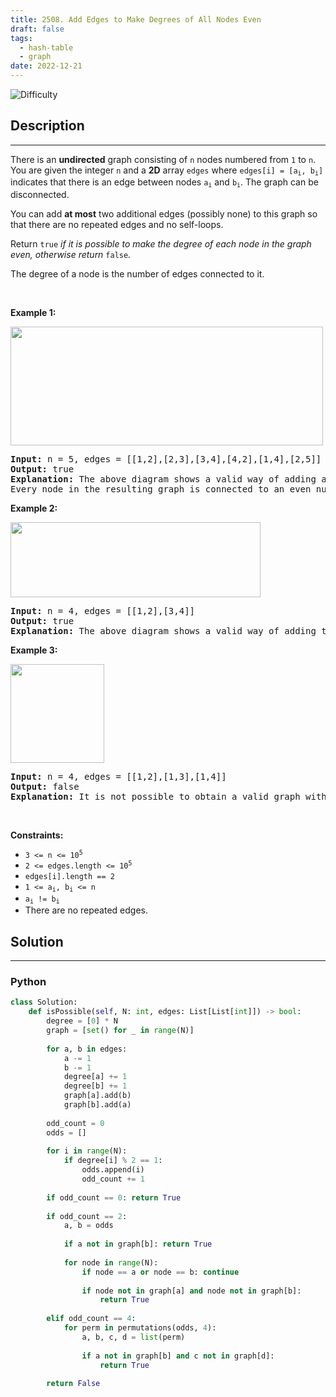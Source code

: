 ```yaml
---
title: 2508. Add Edges to Make Degrees of All Nodes Even
draft: false
tags: 
  - hash-table
  - graph
date: 2022-12-21
---
```


![Difficulty](https://img.shields.io/badge/Difficulty-Hard-blue.svg)

## Description

---
<p>There is an <strong>undirected</strong> graph consisting of <code>n</code> nodes numbered from <code>1</code> to <code>n</code>. You are given the integer <code>n</code> and a <strong>2D</strong> array <code>edges</code> where <code>edges[i] = [a<sub>i</sub>, b<sub>i</sub>]</code> indicates that there is an edge between nodes <code>a<sub>i</sub></code> and <code>b<sub>i</sub></code>. The graph can be disconnected.</p>

<p>You can add <strong>at most</strong> two additional edges (possibly none) to this graph so that there are no repeated edges and no self-loops.</p>

<p>Return <code>true</code><em> if it is possible to make the degree of each node in the graph even, otherwise return </em><code>false</code><em>.</em></p>

<p>The degree of a node is the number of edges connected to it.</p>

<p>&nbsp;</p>
<p><strong>Example 1:</strong></p>
<img alt="" src="https://assets.leetcode.com/uploads/2022/10/26/agraphdrawio.png" style="width: 500px; height: 190px;" />
<pre>
<strong>Input:</strong> n = 5, edges = [[1,2],[2,3],[3,4],[4,2],[1,4],[2,5]]
<strong>Output:</strong> true
<strong>Explanation:</strong> The above diagram shows a valid way of adding an edge.
Every node in the resulting graph is connected to an even number of edges.
</pre>

<p><strong>Example 2:</strong></p>
<img alt="" src="https://assets.leetcode.com/uploads/2022/10/26/aagraphdrawio.png" style="width: 400px; height: 120px;" />
<pre>
<strong>Input:</strong> n = 4, edges = [[1,2],[3,4]]
<strong>Output:</strong> true
<strong>Explanation:</strong> The above diagram shows a valid way of adding two edges.</pre>

<p><strong>Example 3:</strong></p>
<img alt="" src="https://assets.leetcode.com/uploads/2022/10/26/aaagraphdrawio.png" style="width: 150px; height: 158px;" />
<pre>
<strong>Input:</strong> n = 4, edges = [[1,2],[1,3],[1,4]]
<strong>Output:</strong> false
<strong>Explanation:</strong> It is not possible to obtain a valid graph with adding at most 2 edges.</pre>

<p>&nbsp;</p>
<p><strong>Constraints:</strong></p>

<ul>
	<li><code>3 &lt;= n &lt;= 10<sup>5</sup></code></li>
	<li><code>2 &lt;= edges.length &lt;= 10<sup>5</sup></code></li>
	<li><code>edges[i].length == 2</code></li>
	<li><code>1 &lt;= a<sub>i</sub>, b<sub>i</sub> &lt;= n</code></li>
	<li><code>a<sub>i</sub> != b<sub>i</sub></code></li>
	<li>There are no repeated edges.</li>
</ul>


## Solution

---
### Python
``` py title='add-edges-to-make-degrees-of-all-nodes-even'
class Solution:
    def isPossible(self, N: int, edges: List[List[int]]) -> bool:
        degree = [0] * N
        graph = [set() for _ in range(N)]
        
        for a, b in edges:
            a -= 1
            b -= 1
            degree[a] += 1
            degree[b] += 1
            graph[a].add(b)
            graph[b].add(a)
        
        odd_count = 0
        odds = []
        
        for i in range(N):
            if degree[i] % 2 == 1:
                odds.append(i)
                odd_count += 1
                
        if odd_count == 0: return True
        
        if odd_count == 2:
            a, b = odds
            
            if a not in graph[b]: return True
        
            for node in range(N):
                if node == a or node == b: continue
                
                if node not in graph[a] and node not in graph[b]:
                    return True
                
        elif odd_count == 4:
            for perm in permutations(odds, 4):
                a, b, c, d = list(perm)
                
                if a not in graph[b] and c not in graph[d]:
                    return True
        
        return False

```

